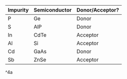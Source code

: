 
| Impurity | Semiconductor | Donor/Acceptor? |
| -------- | ------------- | --------------- |
| P        | Ge            | Donor           |
| S        | AlP           | Donor           |
| In       | CdTe          | Acceptor        |
| Al       | Si            | Acceptor        |
| Cd       | GaAs          | Donor           |
| Sb       | ZnSe          | Acceptor        |
^4a

